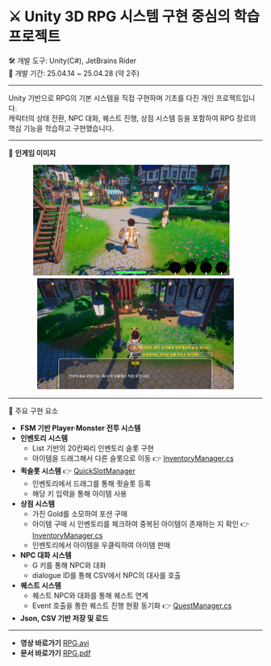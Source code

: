 # ⚔️ Unity 3D RPG 시스템 구현 중심의 학습 프로젝트
🛠 개발 도구: Unity(C#), JetBrains Rider <br/>
📆 개발 기간: 25.04.14 ~ 25.04.28 (약 2주) <br/>
___
Unity 기반으로 RPG의 기본 시스템을 직접 구현하며 기초를 다진 개인 프로젝트입니다. <br/>
캐릭터의 상태 전환, NPC 대화, 퀘스트 진행, 상점 시스템 등을 포함하여 RPG 장르의 핵심 기능을 학습하고 구현했습니다. <br/>
___
📸 **인게임 이미지**
<p align="center">
  <img src="https://github.com/KimJinSu-Git/3D_Personal_Project/blob/main/3D_Project_RPG/Assets/Screenshots/Image1.PNG" width="390"/> &nbsp; &nbsp;
  <img src="https://github.com/KimJinSu-Git/3D_Personal_Project/blob/main/3D_Project_RPG/Assets/Screenshots/Image2.PNG" width="390"/>
</p>

___
🔑 주요 구현 요소
* **FSM 기반 Player·Monster 전투 시스템**
* **인벤토리 시스템**
  * List 기반의 20칸짜리 인벤토리 슬롯 구현 
  * 아이템을 드래그해서 다른 슬롯으로 이동 👉 [InventoryManager.cs](https://github.com/KimJinSu-Git/3D_Personal_Project/blob/main/3D_Project_RPG/Assets/Scripts/Item/Inventory/InventoryManager.cs#L95)
* **퀵슬롯 시스템** 👉 [QuickSlotManager](https://github.com/KimJinSu-Git/3D_Personal_Project/blob/main/3D_Project_RPG/Assets/Scripts/Item/Inventory/QuickSlotManager.cs)
  * 인벤토리에서 드래그를 통해 큇슬롯 등록
  * 해당 키 입력을 통해 아이템 사용
* **상점 시스템**
  * 가진 Gold를 소모하여 포션 구매
  * 아이템 구매 시 인벤토리를 체크하여 중복된 아이템이 존재하는 지 확인 👉 [InventoryManager.cs](https://github.com/KimJinSu-Git/3D_Personal_Project/blob/main/3D_Project_RPG/Assets/Scripts/Item/Inventory/InventoryManager.cs#L62)
  * 인벤토리에서 아이템을 우클릭하여 아이템 판매
* **NPC 대화 시스템**
  * G 키를 통해 NPC와 대화
  * dialogue ID를 통해 CSV에서 NPC의 대사를 호출
* **퀘스트 시스템**
  * 퀘스트 NPC와 대화를 통해 퀘스트 연계
  * Event 호출을 통한 퀘스트 진행 현황 동기화 👉 [QuestManager.cs](https://github.com/KimJinSu-Git/3D_Personal_Project/blob/main/3D_Project_RPG/Assets/Scripts/Quest/QuestManager.cs#L13)
* **Json, CSV 기반 저장 및 로드**
___
* **영상 바로가기** [RPG.avi](https://drive.google.com/file/d/1ft5Vmcbp2HLU-rUg7bm2hKi7oNjKIkEu/view?usp=drive_link)
* **문서 바로가기** [RPG.pdf](https://drive.google.com/file/d/1HnQlISH36RC1Cdsj5P0eS_aId1hCV_Jg/view?usp=drive_link)
